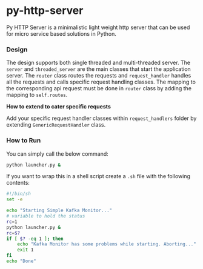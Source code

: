 # py-http-server

Py HTTP Server is a minimalistic light weight http server that can be used for micro service based solutions in Python.

### Design

The design supports both single threaded and multi-threaded server. The `server` and `threaded_server` are the main 
classes that start the application server. The `router` class routes the requests and 
`request_handler` handles all the requests and calls specific request handling classes. The mapping to the corresponding
 api request must be done in `router` class by adding the mapping to `self.routes`.

**How to extend to cater specific requests**

Add your specific request handler classes within `request_handlers` folder by extending `GenericRequestHandler` class.

### How to Run

You can simply call the below command:

```bash
python launcher.py &
```

If you want to wrap this in a shell script create a `.sh` file with the following contents:
```bash
#!/bin/sh
set -e

echo "Starting Simple Kafka Monitor..."
# variable to hold the status
rc=1
python launcher.py &
rc=$?
if [ $? -eq 1 ]; then
	echo "Kafka Monitor has some problems while starting. Aborting..."
	exit 1
fi
echo "Done"
```
